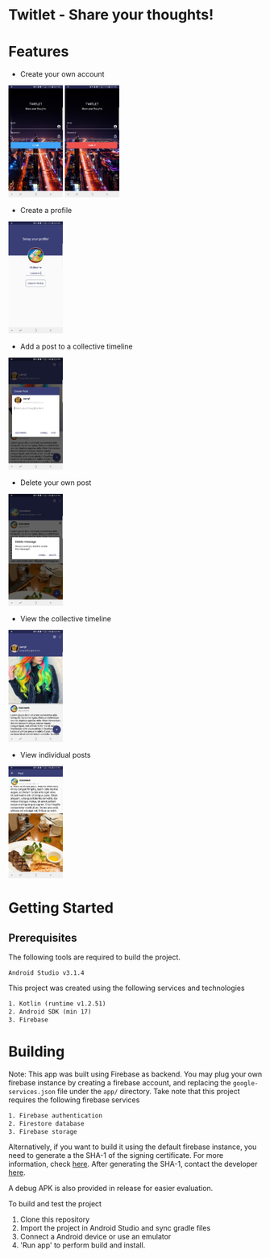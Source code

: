 # Twitlet - Share your thoughts!
# Features
- Create your own account
<img src="asset/login.jpg" width="108" height="222">
<img src="asset/signup.jpg" width="108" height="222">

- Create a profile
<img src="asset/profile.jpg" width="108" height="222">

- Add a post to a collective timeline
<img src="asset/createpost.jpg" width="108" height="222">

- Delete your own post
<img src="asset/delete.jpg" width="108" height="222">

- View the collective timeline
<img src="asset/timeline.jpg" width="108" height="222">

- View individual posts
<img src="asset/post.jpg" width="108" height="222">

# Getting Started

## Prerequisites
The following tools are required to build the project.
```
Android Studio v3.1.4
```
This project was created using the following services and technologies
```
1. Kotlin (runtime v1.2.51)
2. Android SDK (min 17)
3. Firebase
```

# Building
Note: This app was built using Firebase as backend. You may plug your own firebase instance by creating a firebase account, and replacing the `google-services.json` file under the `app/` directory. Take note that this project requires the following firebase services
```
1. Firebase authentication
2. Firestore database
3. Firebase storage
```
Alternatively, if you want to build it using the default firebase instance, you need to generate a the SHA-1 of the signing certificate. For more information, check [here](https://developers.google.com/android/guides/client-auth). After generating the SHA-1, contact the developer [here](mailto:tompee26@gmail.com).

A debug APK is also provided in release for easier evaluation.

To build and test the project
1. Clone this repository
2. Import the project in Android Studio and sync gradle files
3. Connect a Android device or use an emulator
4. 'Run app' to perform build and install.

